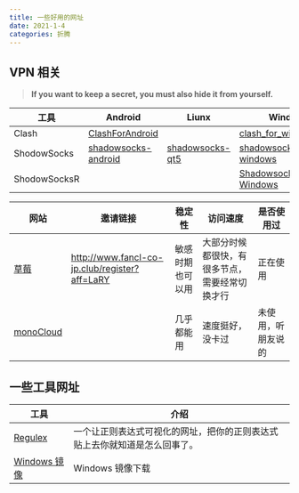 ```yaml
---
title: 一些好用的网址
date: 2021-1-4
categories: 折腾
---
```




## VPN 相关

> **If you want to keep a secret, you must also hide it from yourself.**

| 工具         | Android                                                      | Liunx                                                        | Windows                                                      |
| ------------ | ------------------------------------------------------------ | ------------------------------------------------------------ | ------------------------------------------------------------ |
| Clash        | [ClashForAndroid](https://github.com/Kr328/ClashForAndroid)  |                                                              | [clash_for_windows_pkg](https://github.com/Fndroid/clash_for_windows_pkg) |
| ShodowSocks  | [shadowsocks-android](https://github.com/shadowsocks/shadowsocks-android) | [shadowsocks-qt5](https://github.com/shadowsocks/shadowsocks-qt5) | [shadowsocks-windows](https://github.com/shadowsocks/shadowsocks-windows) |
| ShodowSocksR |                                                              |                                                              | [ShadowsocksR-Windows](https://github.com/HMBSbige/ShadowsocksR-Windows) |

| 网站                                   | 邀请链接                                      | 稳定性           | 访问速度                                       | 是否使用过         |
| -------------------------------------- | --------------------------------------------- | ---------------- | ---------------------------------------------- | ------------------ |
| [草莓](https://caomei.jp/index)        | http://www.fancl-co-jp.club/register?aff=LaRY | 敏感时期也可以用 | 大部分时候都很快，有很多节点，需要经常切换才行 | 正在使用           |
| [monoCloud](https://www.monocloud.me/) |                                               | 几乎都能用       | 速度挺好，没卡过                               | 未使用，听朋友说的 |



## 一些工具网址

| 工具                                      | 介绍                                                         |
| ----------------------------------------- | ------------------------------------------------------------ |
| [Regulex](https://jex.im/regulex/)        | 一个让正则表达式可视化的网址，把你的正则表达式贴上去你就知道是怎么回事了。 |
| [Windows 镜像](https://msdn.itellyou.cn/) | Windows 镜像下载                                             |

